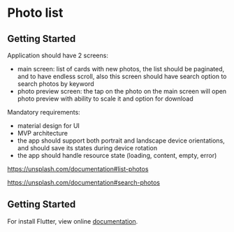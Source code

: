 # Photo list

## Getting Started

Application should have 2 screens:

* main screen: list of cards with new photos, the list should be paginated, and to have endless scroll, also this screen should have search option to search photos by keyword
* photo preview screen: the tap on the photo on the main screen will open photo preview with ability to scale it and option for download

Mandatory requirements:

* material design for UI
* MVP architecture
* the app should support both portrait and landscape device orientations, and should save its states during device rotation
* the app should handle resource state (loading, content, empty, error)

https://unsplash.com/documentation#list-photos

https://unsplash.com/documentation#search-photos

## Getting Started

For install Flutter, view online [documentation](https://flutter.io/docs/get-started/install).